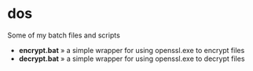 dos
===

Some of my batch files and scripts

* __encrypt.bat__ » a simple wrapper for using openssl.exe to encrypt files
* __decrypt.bat__ » a simple wrapper for using openssl.exe to decrypt files
